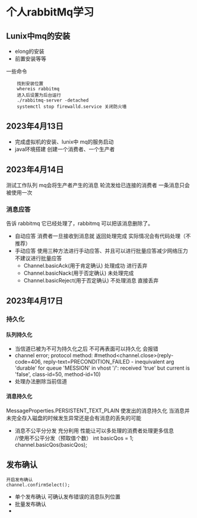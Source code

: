 # 个人rabbitMq学习
## Lunix中mq的安装
 - elong的安装
 - 前置安装等等

一些命令
````
    找到安装位置 
    whereis rabbitmq
    进入后设置为后台运行  
    ./rabbitmq-server -detached 
    systemctl stop firewalld.service 关闭防火墙
````
## 2023年4月13日
 - 完成虚拟机的安装、lunix中 mq的服务启动
 - java环境搭建 创建一个消费者、一个生产者
## 2023年4月14日
测试工作队列
 mq会将生产者产生的消息 轮流发给已连接的消费者
 一条消息只会被使用一次

### 消息应答
告诉 rabbitmq 它已经处理了，rabbitmq 可以把该消息删除了。
- 自动应答
    消费者一旦接收到消息就 返回处理完成
    实际情况会有代码处理（不推荐）
- 手动应答
    使用三种方法进行手动应答、并且可以进行批量应答减少网络压力 不建议进行批量应答
  - Channel.basicAck(用于肯定确认) 处理成功 进行丢弃
  - Channel.basicNack(用于否定确认) 未处理完成
  - Channel.basicReject(用于否定确认) 不处理消息 直接丢弃
## 2023年4月17日 
### 持久化
#### 队列持久化
- 当信道已被为不可为持久化之后 不可再表面可以持久化 会报错
-  channel error; protocol method: #method<channel.close>(reply-code=406, reply-text=PRECONDITION_FAILED - inequivalent arg 'durable' for queue 'MESSION' in vhost '/': received 'true' but current is 'false', class-id=50, method-id=10)
- 处理办法删除当前信道
#### 消息持久化
MessageProperties.PERSISTENT_TEXT_PLAIN 使发出的消息持久化
当消息并未完全存入磁盘的时候发生异常还是会有消息的丢失的可能
  - 消息不公平分分发 充分利用 性能让可以多处理的消费者处理更多信息   
    //使用不公平分发（预取值个数）
    int basicQos = 1;
    channel.basicQos(basicQos);
## 发布确认
    开启发布确认
    channel.confirmSelect();
-   单个发布确认 可确认发布错误的消息队列位置
- 批量发布确认
- 
